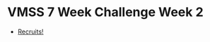 # VMSS 7 Week Challenge Week 2

* [Recruits!][]

[Recruits!]: http://www.dmoj.ca/problem/vmss7wc15c2p1
